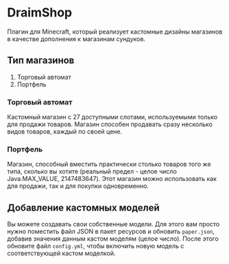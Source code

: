 # DraimShop

Плагин для Minecraft, который реализует кастомные дизайны магазинов в качестве дополнения к магазинам сундуков.

## Тип магазинов

1. Торговый автомат
2. Портфель

### Торговый автомат

Кастомный магазин с 27 доступными слотами, используемыми только для продажи товаров. Магазин
способен продавать сразу несколько видов товаров, каждый по своей цене.

### Портфель

Магазин, способный вместить практически столько товаров того же типа, сколько вы хотите
(реальный предел - целое число Java.MAX_VALUE, 2147483647). Этот магазин можно
использовать как для продажи, так и для покупки одновременно.

## Добавление кастомных моделей

Вы можете создавать свои собственные модели. Для этого вам просто нужно поместить файл JSON
в пакет ресурсов и обновить `paper.json`, добавив значения данным кастом моделям (целое число). 
После этого обновите файл `config.yml`, чтобы включить новую модель с соответствующей кастом моделкой.
